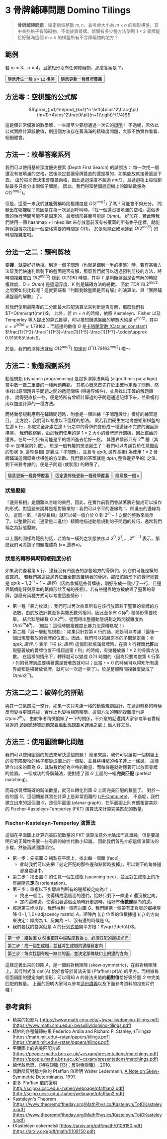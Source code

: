 # 3 骨牌鋪磚問題 Domino Tilings

> **骨牌鋪磚問題**：給定兩個整數 $m, n$，並考慮大小為 $m\times n$ 的矩形棋盤。其中某些格子有障礙物，不能放置骨牌。請問有多少種方法使用 $1\times 2$ 骨牌能恰好鋪滿這個 $m\times n$ 的棋盤所有不含障礙物的地方？

## 範例

若 $m=3$、$n=4$，且該矩形沒有任何障礙物，那麼答案是 $11$。 

<script>
var table = [];
var M = 6, N = 12;
var NONE = -514;
var BadSpotPairs = 6;

function fill_table_with_some_answer() {
  function dfs(x, y) {
    if (x >= M) return true;
    if (y >= N) {
      return dfs(x+1, 0);
    }
    if (table[x][y] !== NONE) {
      return dfs(x, y+1);
    }
    // now table[x][y] === 0
    var check_horizontal = function(x, y) {
      if (y+1<N && table[x][y+1] === NONE) {
        table[x][y] = 0;
        table[x][y+1] = 1;
        if (dfs(x, y+2) === true) return true;
        table[x][y] = table[x][y+1] = NONE;
      }
      return false;
    };
    var check_vertical = function(x, y) {
      if (x+1<M && table[x+1][y] === NONE) {
        table[x][y] = 2;
        table[x+1][y] = 3;
        if (dfs(x, y+1) === true) return true;
        table[x][y] = table[x+1][y] = NONE;
      }
      return false;
    };
    if (Math.random() < 0.5) {
      if (check_horizontal(x, y)) return true;
      if (check_vertical(x, y)) return true;
    } else {
      if (check_vertical(x, y)) return true;
      if (check_horizontal(x, y)) return true;
    }
    return false;
  };
  return dfs(0, 0);
}

function generateboard() {
  var k = Math.floor(Math.random() * BadSpotPairs);
  do {
    table = [];
    for(i=0;i<M;i++) {
      table.push([]);
      for(j=0;j<N;j++) table[i].push(NONE);
    }
    var blk=[],wte=[];
    var idx;
    for(i=0;i<M;i++)for(j=0;j<N;j++) if((i+j)%2===0) blk.push([i,j]); else wte.push([i,j]);
    for(i=0;i<k;i++) {
      idx = Math.floor(Math.random()*(blk.length-i)) + i;
      [blk[idx], blk[i]] = [blk[i], blk[idx]];
      idx = Math.floor(Math.random()*(wte.length-i)) + i;
      [wte[idx], wte[i]] = [wte[i], wte[idx]];
      table[blk[i][0]][blk[i][1]] = -1;
      table[wte[i][0]][wte[i][1]] = -1;
    }
  } while (!fill_table_with_some_answer());
}

function randomrotate() {
  for(i=0;i<M;i++) for(j=0;j<N;j++) if(table[i][j] !== -1) table[i][j] = NONE;
      fill_table_with_some_answer();
    return;
  //   var rotate_times=4000;
  // while (rotate_times > 0) {
  //   rotate_times -= 1;
  //   var place=[];
  //   for(i=0;i+1<M;i++) for(j=0;j+1<N;j++) {
  //     if(table[i][j]===0 && table[i+1][j]===0 && table[i][j+1]===1 && table[i+1][j+1]===1) place.push([i, j]);
  //     if(table[i][j]===2 && table[i][j+1]===2 && table[i+1][j]===3 && table[i+1][j+1]===3) place.push([i, j]);
  //   }
  //   if (place.length === 0) {
  //     for(i=0;i<M;i++) for(j=0;j<N;j++) if(table[i][j] !== -1) table[i][j] = NONE;
  //     fill_table_with_some_answer();
  //     break;
  //   }
  //   var idx = Math.floor(Math.random()*place.length);
  //   var x = place[idx][0], y = place[idx][1];
  //   if(table[x][y]===0) { table[x][y]=table[x][y+1]=2; table[x+1][y]=table[x+1][y+1]=3; }
  //   else  { table[x][y]=table[x+1][y]=0; table[x][y+1]=table[x+1][y+1]=1;}
  // }

}

var w = 30;
var corner=4;
var shrink=2;
var q_cornerWS = 'q '+ (-corner) +',0' + ' ' + (-corner) + ',' + (corner);
var q_cornerSW = 'q '+ '0,' + (corner) + ' ' + (-corner) + ',' + (corner);
var q_cornerES = 'q '+ (corner) + ',0' + ' ' + (corner) + ',' + (corner);
var q_cornerSE = 'q '+ '0,' + (corner) + ' ' + (corner) + ',' + (corner);
var q_cornerEN = 'q '+ (corner) + ',0' + ' ' + (corner) + ',' + (-corner);
var q_cornerNE = 'q '+ '0,' + (-corner) + ' ' + (corner) + ',' + (-corner);

function path2d_domino(i, j, direction, canvasoffset) {
  // (i, j): upper-left corner of the piece.
  // direction: 0 for (i, j) -- (i, j+1); 2 for (i, j) -- (i+1, j).
  // returns a path2d string.
  canvasoffset ||= {x: w/2, y: w/2};
  var x = w*i;
  var y = w*j;
  var s = ' M ' + (canvasoffset.x) + ',' + (canvasoffset.y);
  if (direction === 0) {
    s += ' m ' + (y+w) + ',' + (x+shrink);
    s += ' h ' + (-w+corner+shrink) + q_cornerWS + ' v' + (w-shrink*2-corner*2) + q_cornerSE + ' h ' + (w-corner-shrink);
    s += ' m ' + (0) + ',' + (-w+shrink*2);
    s += ' h ' + (w-corner-shrink) + q_cornerES + ' v' + (w-shrink*2-corner*2) + q_cornerSW + ' h ' + (-w+corner+shrink); 
  } else {
    s += ' m ' + (y+shrink) + ',' + (x+w);
    s += ' v ' + (-w+corner+shrink) + q_cornerNE + ' h' + (w-shrink*2-corner*2) + q_cornerES + ' v ' + (w-corner-shrink);
    s += ' m ' + (-w+shrink*2) + ',' + (0);
    s += ' v ' + (w-corner-shrink) + q_cornerSE + ' h' + (w-shrink*2-corner*2) + q_cornerEN + ' v ' + (-w+corner+shrink);
  }
  return s;
}

function path2d_cross(i, j, canvasoffset) {
  canvasoffset ||= {x: w/2, y: w/2};
  var rs = '';
  var x=w*i;
  var y=w*j;
  rs += ' M ' + (y+w/4+canvasoffset.x) + ',' + (x+w/4+canvasoffset.y);
  rs += ' l ' + (w/2) +',' + (w/2);
  rs += ' m ' + (0) + ',' + (-w/2);
  rs += ' l ' + (-w/2) + ',' + (w/2);
  return rs;
}

function drawcanvas() {
  w=30;
var can = document.getElementById('canvas1');
var ctx = can.getContext('2d');
ctx.reset();
ctx.fillStyle='rgb(255,255,255)';
var bg = new Path2D();
bg.rect(0, 0, w*N+w, w*M+w);
ctx.fill(bg);
var s = '';
var reds = [];
var i, j;
for(i=0;i<M;i++) for(j=0;j<N;j++) {
  if(table[i][j]===0) {
    s += path2d_domino(i, j, 0);
  } else if (table[i][j] === 2) {
    s += path2d_domino(i, j, 2);
  } else if (table[i][j]===-1) {    
    reds.push(path2d_cross(i, j));
  }
}
var path = new Path2D(s);
ctx.stroke(path);
for (rs of reds) {
  ctx.stroke(new Path2D(rs));
}
}
</script>

<button onClick="javascript:resetboard(1)">隨意產生一種 $6\times 12$ 棋盤</button>
<button onClick="javascript:resetboard(0)">隨意更新一種骨牌覆蓋</button>

<canvas id="canvas1" width="600" height="220"></canvas>

## 方法零：空棋盤的公式解

$$\prod_{j=1}^m\prod_{k=1}^n \left(4\cos^2\frac{j\pi}{m+1}+4\cos^2\frac{k\pi}{n+1}\right)^{1/4}$$

這是個非常優雅的數學解，一生請至少要想通過一次它的[證明](./3a-domino-tiling-proof.md)！
不過呢，若依此公式實際計算該數值，則這個方法存在著滿滿的精確度問題，大家不妨實作看看、細細體會。

## 方法一：枚舉答案系列

我們可以使用基於深度優先搜索 (Depth First Search) 的試誤法：
每一次找一個還沒有被填滿的空格，然後決定要讓骨牌蓋直的還是橫的，如果能放就接著遞迴下去。
由於每次做決策會覆蓋兩格，因此遞迴深度不超過 $mn/2$、且遞迴樹上每個節點最多只會分出兩個子問題。
因此，我們得知整個遞迴樹上的節點數量為 $O(2^{mn/2})$。

但是，這麼一來我們就能聲稱時間複雜度是 $O(2^{mn/2})$ 了嗎？可能會不夠充分。
問題出在哪裡呢？原因是在每一次遞迴呼叫時，『找一個還沒被填滿的空格』這個步驟的執行時間可能不是固定的，最壞情形甚至可能是 $O(mn)$。
好加在，若此時我們使用一個 hashmap + linked list 來存放當前沒有被覆蓋的所有格子座標，就能夠保證每次找到一個空格需要的時間是 $O(1)$。
於是就能正確地達到 $O(2^{mn/2})$ 的時間複雜度啦。

## 分法一之二：預判剪枝

要**搜**，就要好好地搜。到達一個子問題（也就是鋪到一半的棋盤）時，若有某種方法幫我們快速判斷剩下的盤面是否有解，那麼我們就可以透過預判剪枝的方法，將時間複雜度由 $O(2^{mn/2})$ 降到 $O(TDK)$ 時間，其中 $T$ 是判斷盤面是否有解的時間複雜度、$D=O(mn)$ 是遞迴深度、$K$ 則是鋪磚方法的總數。
至於 $TDK$ 和 $2^{mn/2}$ 之間要如何比較呢？這就要端看『判斷剩餘盤面是否有解』的演算法、與『實際鋪滿盤面的解數』了。

若我們使用最陽春的二分圖最大匹配演算法來判斷是否有解，那麼我們有 $T=O(mn\sqrt{mn})$。
此外，若 $m=n$ 的時候，依照 Kasteleyn、Fisher 以及 Temperley 等人提出的算式推導，可以推知鋪滿盤面的解數大約是 $c^{mn/2}$，其中 $c = e^{2G/\pi} \approx 1.79162\ldots$ 而這邊的數值 $G$ 是[卡塔蘭常數 (Catalan constant)](https://en.wikipedia.org/wiki/Catalan%27s_constant) $\frac{1}{1^2}-\frac{1}{1^3}+\frac{1}{1^5}-\frac{1}{1^7}+\cdots\approx 0.915965\ldots$。

於是，我們的演算法就從 $O(2^{mn/2})$ 加速到 $O^*(1.79163^{mn/2})$ 啦～

## 方法二：動態規劃系列

動態規劃 (dynamic programming) 是眾多演算法典範 (algorithmic paradigm) 當中數一數二重要的一種解題典範。
其核心概念首先在於正確地定義子問題、然後找出原問題與子問題之間的遞迴關係 (與邊界條件)、並且找出正確的解題順序。
說得更直接一些，便是將所有曾經計算過的子問題通通記錄下來，並重複利用以加速計算的一種方法。

而將動態規劃應用在鋪磚問題時，則會是一個訓練『子問題設計』很好的練習題目。
比方說，我們可以考慮以下這樣的想法。
假若我們硬生生地考慮矩形棋盤的左邊 $k$ 行，那麼完全身處左邊 $k$ 行之中的骨牌們會形成一種邊緣不完整的鋸齒狀棋盤。
我們觀察到，由於我們使用的是 $1\times 2$ 大小的骨牌進行鋪磚，因此鋸齒的邊界，在每一列只有可能是平的或凹進去恰好一格。
其邊界情形只有 $2^m$ 種（其中 $m$ 是棋盤的列數）。
於是一個有趣的想法誕生了：我們可以考慮對於任意鋸齒的形狀 $(k, \text{邊界長相})$ 定義成『子問題』，並且令 $dp(k, \text{邊界長相})$ 為使用 $1\times 2$ 骨牌鋪滿這個鋸齒狀棋盤的方法數。我們要的答案就是 $dp(n, \text{整條邊界平的})$ 之值。剩下來要考慮的，便是子問題 (或狀態) 的轉移了。



<button onClick="javascript:resetboard(0)">隨意更新一種骨牌覆蓋</button>
<button onClick="javascript:resetboard(514)">固定邊界後更新一種骨牌覆蓋</button>
<button onClick="javascript:change_cuttingIndex()">隨意換一個 $k$</button>

<canvas id="canvas2" width="600" height="220"></canvas>
<script>
  var cuttingIndex = 8;
  var boundaryStateValue = 0;
  var boundaryStateExpression = [];
  function partiallyrandom() {
    var i, j;
    for (i = 0; i < M; i++) for (j = 0; j < N; j++) {
      if (table[i][j]===-1) continue;
      if (j >= cuttingIndex) continue;
      if (table[i][j]===0 && j + 1 >= cuttingIndex) continue;
      if (table[i][j]===0) { table[i][j]=table[i][j+1]=NONE; }
      if (table[i][j]===2) { table[i][j]=table[i+1][j]=NONE; }
    }
    fill_table_with_some_answer();
  }
  function path2d_get_contour() {
    var s = ' M ' + (w/2) + ',' + (w/2);
    boundaryStateValue = 0;
    boundaryStateExpression = [];
    for(i=0;i<M;i++) {
      if (table[i][cuttingIndex-1] === 0) {
        s += ' L ' + (w/2+cuttingIndex*w-w) + ',' + (w/2+i*w);
        s += ' v ' + (w);
      } else {
        s += ' L ' + (w/2+cuttingIndex*w) + ',' + (w/2+i*w);
        s += ' v ' + (w);
        boundaryStateValue += (1<<i);
        boundaryStateExpression.push('2^{' + (i) + '}');
      }
    }
    s += ' L ' + (w/2) + ',' + (w/2 + M*w);
    s += 'z';
    return s;
  }
  function drawcanvas2() {
    w=30;
    var can = document.getElementById('canvas2');
    var ctx = can.getContext('2d');
    ctx.reset();
    ctx.fillStyle='rgb(255,255,255)';
    var bg = new Path2D();
    bg.rect(0, 0, w*N+w, w*M+w);
    ctx.fill(bg);
    var i, j, s;
    var DEFAULT_STROKE_STYLE = `#000000`;
    var DEFAULT_LINE_WIDTH = 1;
    var offsetx = 0, offsety = w/4;
    ctx.fillStyle = `rgb(233,233,233)`;
    for (i = 0; i < M; i++) for (j = 0; j < N; j++) {
      if (j>=cuttingIndex) {
        ctx.strokeStyle=`rgb(233,233,233)`;
      } else {
        ctx.strokeStyle=DEFAULT_STROKE_STYLE;
      }
      if (table[i][j] === 0) {
        s = path2d_domino(i, j, 0);
        var p = new Path2D(s);
        if (j+1 >= cuttingIndex) {
          ctx.strokeStyle=`rgb(233,233,233)`;
          ctx.fill(p);
        }
        ctx.stroke(p);
      } else if (table[i][j] === 2) {
        s = path2d_domino(i, j, 2);
        var p = new Path2D(s);
        if (j >= cuttingIndex) ctx.fill(p);
        ctx.stroke(p);
      } else if (table[i][j] === -1) {
        s = path2d_cross(i, j);
        ctx.stroke(new Path2D(s));
      }
    }
    //var sp = ' M ' + (w*cuttingIndex) + ',' + (w/4);
    //sp += ' l ' + (0) + ',' + (M*w+w/2);
    ctx.strokeStyle="rgb(255,0,0)";
    ctx.lineWidth=3;
    //ctx.stroke(new Path2D(sp));
    ctx.stroke(new Path2D(path2d_get_contour()));
    ctx.strokeStyle=DEFAULT_STROKE_STYLE;
    ctx.lineWidth=DEFAULT_LINE_WIDTH;
  }
</script>

### 狀態壓縮

『邊界長相』是個難以言喻的東西。因此，在實作前我們會試著將它變成可以操作的形式。對這題來說算是相對簡單的：我們可以令平的邊緣為 $1$、凹進去的邊緣為 $0$。
這麼一來，『邊界長相』就可以被一個介於 $0$ 到 $2^m-1$ 之間的整數來表示了。以整數形式（通常是二進位）精簡地描述動態規劃的子問題的技巧，通常我們稱之為狀態壓縮。

以上面的圖樣為範例的話，若將每一橫列之狀態依序以 $2^0, 2^1, \ldots, 2^{m-1}$ 表示，那麼我們可將該子問題描述為 <span id="state_encode">$(k=, \text{邊界}=)$</span>。

<script>
  function updatestateencode() {
    var spandom = window.document.querySelector('#state_encode');
    if (boundaryStateExpression.length > 0)
      spandom.innerHTML = '$(k=' + (cuttingIndex) + ',邊界=' + (boundaryStateExpression.join('+')) + '=' + (boundaryStateValue) + ')$';
    else
      spandom.innerHTML = '$(k=' + (cuttingIndex) + ',邊界=0)$';
    if (window.MathJax !== undefined)
      MathJax.Hub.Typeset(spandom);
  }
  function change_cuttingIndex() {
    cuttingIndex = Math.floor(Math.random() * (N-1)) + 2;
    drawcanvas2();
    updatestateencode();
  }
</script>

### 狀態的轉移與時間複雜度分析

如果我們查看第 $k$ 行、邊緣沒有凹進去的那些地方的骨牌們，則它們可能是橫的或直的。
若我們將這些邊界位置全部放置橫著的骨牌，那麼該情形下的骨牌總數是 $dp(k-1, 2^m-1-邊界)$（因為拿掉這些骨牌後，剛好形成一個少了一行、且邊界鋸齒剛好與原本的鋸齒形狀互補的長相）。若有些邊界地方被放置了豎著的骨牌，那麼有兩種方式可以考慮這些情形：

* 第一種『暴力枚舉』：我們可以再次枚舉所有在該行放置若干豎著的骨牌的方法數，由於放法計數至多與費氏數列相同，因此至多有 $O(\phi^n)$ 種情形需要枚舉。
結合狀態總數 $O(n2^m)$，從而得出整體動態規劃之時間複雜度為 $O(n2^m\phi^n)$。 (備註：這個時間複雜度比暴力法還糟糕呢！)
* 第二種『另一層動態規劃』：如果只針對第 $k$ 行的話，總是可以考慮『最後一個出現豎著放的骨牌的位置』。因此，我們可以拓展原本的子問題定義：令 $dp(k, 邊界, r)$ 表示『把 $(k, 邊界)$ 這個形狀填滿骨牌時，在第 $k$ 行裡頭**允許**出現豎著放的骨牌位置不得超過第 $r$ 列』的時候，有幾種放置 $1\times 2$ 的骨牌方法數。
在這樣的情形下，轉移就可以變成 $O(1)$ 時間的（因為只要考慮第 $k$ 行第 $r$ 列的骨牌到底要橫著還是豎著放就可以；且當 $r=0$ 的時候可以得知所有邊界處都是橫著放骨牌，就可以一次退一排了）。於是整體時間複雜度變成了 $O(mn2^m)$。


## 方法二之二：破碎化的拼貼

與其一口氣關注一整行，如果一次只考慮一格的動態規劃設計，在遞迴轉移的時候反而變得更單純些，實作上也變得相當精簡。這個方法的時間複雜度也是 $O(mn2^m)$。
由於筆者稍微偷懶了一下的關係，不介意的話還請大家參考筆者曾經寫過的 [透過鋪磚塊問題來看看動態規劃可運用之處！](https://ithelp.ithome.com.tw/articles/10227405) 鐵人賽文章。

## 方法三：使用圖論轉化問題

我們可以使用圖論的想法來解決這個問題！
簡單來說，我們可以讓每一個棋盤上的沒有障礙物的格子都變成圖上的一個點、並且將相鄰的格子連上一條邊。
這樣建立出來的圖為 $G$，其點數恰好為空格的數量、而每條邊就對應著可以放置骨牌的位置。
一個成功的骨牌鋪法，便對應了圖 $G$ 上面的一組**完美匹配** (perfect matching)。

<canvas id="canvas3" width="600" height="220"></canvas>
<script>
  function drawcanvas3() {
    w=30;
var can = document.getElementById('canvas3');
var ctx = can.getContext('2d');
ctx.reset();
ctx.fillStyle='rgb(255,255,255)';
var bg = new Path2D();
bg.rect(0, 0, w*N+w, w*M+w);
ctx.fill(bg);
ctx.strokeStyle=`rgb(244,244,244)`;
ctx.fillStyle=`rgb(244,244,244)`;
var s = '';
var reds = [];
var i, j;
for(i=0;i<M;i++) for(j=0;j<N;j++) {
  if(table[i][j]===0) {
    s += path2d_domino(i, j, 0);
  } else if (table[i][j] === 2) {
    s += path2d_domino(i, j, 2);
  } else if (table[i][j]===-1) {    
    reds.push(path2d_cross(i, j));
  }
}
  var path = new Path2D(s);
  ctx.stroke(path);
  ctx.fill(path);
  for (rs of reds) {
    ctx.stroke(new Path2D(rs));
  }
  ctx.strokeStyle='#000000';
  ctx.lineWidth=2;
  for(i=0;i<M;i++) for(j=0;j<N;j++) {
    if(table[i][j]!==-1 && j+1<N && table[i][j+1] !==-1) {
      ctx.lineWidth=1;
      ctx.strokeStyle='#CCCCCC';
      ctx.beginPath();
      ctx.moveTo(w*j+w,w*i+w);
      ctx.lineTo(w*j+w+w,w*i+w);
      ctx.stroke();
    }
    if(table[i][j]!==-1 && i+1<M && table[i+1][j] !==-1) {
      ctx.lineWidth=1;
      ctx.strokeStyle='#CCCCCC';
      ctx.beginPath();
      ctx.moveTo(w*j+w,w*i+w);
      ctx.lineTo(w*j+w,w*i+w+w);
      ctx.stroke();
    }
    if(table[i][j]===0) {
      ctx.strokeStyle='#999999';
      ctx.lineWidth=6;
      ctx.beginPath();
      ctx.moveTo(w*j+w,w*i+w);
      ctx.lineTo(w*j+w+w,w*i+w);
      ctx.stroke();
      ctx.strokeStyle='#000000';
      ctx.lineWidth=2;
      ctx.beginPath();
      ctx.moveTo(w*j+w,w*i+w);
      ctx.lineTo(w*j+w+w,w*i+w);
      ctx.stroke();
    }
    if(table[i][j]===2) {
      ctx.strokeStyle='#999999';
      ctx.lineWidth=6;
      ctx.beginPath();
      ctx.moveTo(w*j+w,w*i+w);
      ctx.lineTo(w*j+w,w*i+w+w);
      ctx.stroke();
      ctx.strokeStyle='#000000';
      ctx.lineWidth=2;
      ctx.beginPath();
      ctx.moveTo(w*j+w,w*i+w);
      ctx.lineTo(w*j+w,w*i+w+w);
      ctx.stroke();
    }
  }
  for(i=0;i<M;i++) for(j=0;j<N;j++) if(table[i][j] !== -1) {
    ctx.fillStyle='rgb(244,244,244)';
    ctx.strokeStyle='#000000';
    ctx.lineWidth=2;
      ctx.beginPath();
      ctx.arc(w*j+w/2+w/2,w*i+w/2+w/2,4,0,2*Math.PI);
      ctx.fill();
      ctx.beginPath();
      ctx.arc(w*j+w/2+w/2,w*i+w/2+w/2,4,0,2*Math.PI);
      ctx.stroke();
    }
}
</script>

而尋求骨牌鋪磚的鋪法數量，就可以轉化到圖 $G$ 上面完美匹配的數量了。
對於一般的圖 $G$，這個問題其實在計算上是非常困難的 ([♯P-Complete](https://en.wikipedia.org/wiki/%E2%99%AFP-complete))。
不過呢，我們建立出來的這個圖 $G$，是個平面圖 (planar graph)，在平面圖上則有個相當美妙的 Fischer-Kasteleyn-Temperley (FKT) 演算法來計算完美匹配的數量。

### Fischer-Kasteleyn-Temperley 演算法

這個在平面圖上計算完美匹配數量的 FKT 演算法意外地酷炫而且單純，但是要證明它的正確性需要一些有趣的線性代數小知識。
因此我們首先介紹這個演算法的步驟，然後再試圖證明它。

* 第一步：先把圖 $G$ 繪製在平面上，找出每一個面 (face)。
  * 此時我們可以先把『必定匹配的那些邊和點暫時拔掉』，所以剩下的每條邊都身處環中。
* 第二步：找出圖 $G$ 的任意一個生成樹 (spanning tree)，並且對生成樹上的所有邊隨意**定向** (orientation)。
* 第三步：重複以下步驟直到所有的邊都被定向為止：
  * 找出一個面，使得構成這個面的邊們，恰好只剩下一條邊 $e$ 還沒被定向。
  * 定向這條邊，使得沿著這個面順時針走訪時，恰好有**奇數條**順向的邊。
* 經過第三步以後，我們得到一個有向圖 $G$。我們建構一個帶有正負號的鄰接矩陣 ($(-1, 1, 0)$-adjacency matrix) $A$，矩陣內 $(i, j)$ 位置的值根據邊 $(i, j)$ 的方向來決定：順向為 $1$、反向為 $-1$、沒有邊的時候是 $0$。
* 我們要找的答案就是 $A$ 的[行列式值](https://en.wikipedia.org/wiki/Determinant)開平方根：$\sqrt{\det(A)}$。


<script>
var vertexID = [], vn = 0;
var vinfo = [];
var adj = [];
var edges = [];
var reversedEdge = {};
var disabledvertices = {};
var faces = [];
var faceids = [];
var missingeids = [];
var LTR=1, RTL=2, NOTORIENTED=0, EDGEDISABLEDMATCH=3, EDGEDISABLEDEMPTY=4;
var spanningtreeedges = [];
function build_graph_from_table() {
  // reset graph
  adj = [];
  edges = [];
  reversedEdge = {};
  faces = [];
  vertexID = [];
  vinfo = [];
  vn = 0;
  var i, j;
  for(i=0;i<M;i++) {
    vertexID.push([]);
    for(j=0;j<N;j++) vertexID[i].push(-1);
  }
  // Vertex IDs.
  for(i=0;i<M;i++) for(j=0;j<N;j++) {
    if (table[i][j] !== -1) {
      vertexID[i][j] = vn;
      vn++;
      adj.push([]);
      vinfo.push([i, j]);
    }
  }
  // Edges.
  for(i=0;i<M;i++) for(j=0;j<N;j++) {
    if(table[i][j] === -1) continue;
    function addEdge(u, v) {
      edges.push([u, v, NOTORIENTED]);
      adj[u].push(edges.length-1);
      adj[v].push(edges.length-1);
      reversedEdge[u+","+v] = edges.length-1;
      reversedEdge[v+","+u] = edges.length-1;
    };
    if(i+1<M && table[i+1][j] !== -1) addEdge(vertexID[i][j], vertexID[i+1][j]);
    if (j+1<N && table[i][j+1] !== -1) addEdge(vertexID[i][j], vertexID[i][j+1]);
  }
  // Remove deg 1 leaves and its matching.
  disabledvertices = {};
  var changed=true;
  while (changed === true) {
    changed=false;
    for (v=0;v<vn;v++) {
      if (disabledvertices[v] === true) continue;
      var nbrcnt=0, vvnote=0, einote=0;
      for (ei of adj[v]) {
        var vv = edges[ei][0]+edges[ei][1]-v;
        if (disabledvertices[vv] !== true) {
          ++nbrcnt;
          vvnote=vv;
          einote=ei;
        }
      }
      if (nbrcnt === 1) {
        changed=true;
        disabledvertices[v] = true;
        disabledvertices[vvnote] = true;
        edges[einote][2] = EDGEDISABLEDMATCH;
        for (ei of adj[v]) if (edges[ei][2] === NOTORIENTED) edges[ei][2] = EDGEDISABLEDEMPTY;
        for (ei of adj[vvnote]) if (edges[ei][2] === NOTORIENTED) edges[ei][2] = EDGEDISABLEDEMPTY;
      }
    }
  }
  // Spanning Trees.
  var vs = [];
  for (v=0;v<vn;v++) vs.push(v);
  for (v=0;v<vn;v++) {
    var vi = Math.floor(Math.random() * (vn-v))+v;
    [vs[v], vs[vi]] = [vs[vi], vs[v]];
  }
  var vused = {};
  spanningtreeedges = [];
  for (vi=0;vi<vn;vi++) {
    var v = vs[vi];
    if (vused[v] === true || disabledvertices[v] === true) continue;
    vused[v] = true;
    var que = [v], qb=0, qe=1;
    while (qb < qe) {
      v = que[qb];
      qb++;
      for (eid of adj[v]) {
        vv = edges[eid][0] + edges[eid][1] - v;
        if (vused[vv] === true || disabledvertices[vv] === true) continue;
        vused[vv] = true;
        que[qe] = vv;
        qe++;
        spanningtreeedges.push(eid);
        edges[eid][2] = (edges[eid][0] === v? LTR:RTL);
      }
    }
  }
  // Faces.
  faces = [];
  var visitedcell = {};
  for(i=1;i<M;i++) for(j=1;j<N;j++) {
    if(visitedcell[i+","+j]===true) continue;
    visitedcell[i+","+j]=true;
    var que = [[i, j]], qb = 0, qe = 1;
    var freeworld = false;
    while (qb < qe) {
      [x, y] = que[qb];
      qb++;
      function testedge(x, y, coor) {
        u = vertexID[coor[0]][coor[1]];
        v = vertexID[coor[2]][coor[3]];
        var canwalkthrough = false;
        if (u === -1 || v === -1) canwalkthrough = true;
        else if (disabledvertices[u] === true || disabledvertices[v] === true) canwalkthrough = true;
        else {
          eid = reversedEdge[u+","+v];
          if (edges[eid][2] === EDGEDISABLEDMATCH || edges[eid][2] === EDGEDISABLEDEMPTY)
            canwalkthrough = true;
        }
        if (canwalkthrough === true) {
          if (x <= 0 || x >= M || y <= 0 || y >= N) return true;
          if (visitedcell[x+","+y] ===true) return false;
          visitedcell[x+","+y] = true;
          que.push([x, y]);
          qe++;
        }
        return false;
      };
      freeworld ||= testedge(x-1, y, [x-1, y-1, x-1, y]);
      freeworld ||= testedge(x, y+1, [x-1, y, x, y]);
      freeworld ||= testedge(x+1, y, [x, y, x, y-1]);
      freeworld ||= testedge(x, y-1, [x, y-1, x-1, y-1]);
    }
    if (freeworld === false) {
      faces.push(que); // store entire que.
    }
  }
  // Re-order all faces.
  var nfaces = faces.length;
  var visitedfaces = {};
  faceids = [];
  missingeids = [];
  for (nf = 0; nf < nfaces; nf++) {
    for (i = 0; i < nfaces; i++) {
      if (visitedfaces[i] === true) continue;
      var clockwisecnt = 0;
      var alreadyEdge = {};
      var unknownedgecnt = 0, unknowneid = 0, shouldbe = NOTORIENTED;
      function consideredge(sx, sy, tx, ty) {
        u = vertexID[sx][sy];
        v = vertexID[tx][ty];
        if (u === -1 || v === -1) return 0;
        if (disabledvertices[u] === true || disabledvertices[v] === true) return 0;
        eid = reversedEdge[u+","+v];
        if (edges[eid][2] === EDGEDISABLEDMATCH || edges[eid][2] === EDGEDISABLEDEMPTY) return 0;
        if (alreadyEdge[eid] === true) return 0;
        alreadyEdge[eid] = true;
        if (edges[eid][2] === NOTORIENTED) {
          ++unknownedgecnt;
          unknowneid = eid;
          if (edges[eid][0] === u) shouldbe = LTR;
          if (edges[eid][0] === v) shouldbe = RTL;
          return 0;
        }
        if (edges[eid][0] === u && edges[eid][2] === LTR) return 1;
        if (edges[eid][0] === v && edges[eid][2] === RTL) return 1;
        return 0;
      }
      for ([x, y] of faces[i]) {
        clockwisecnt += consideredge(x-1, y-1, x-1, y);
        clockwisecnt += consideredge(x-1, y, x, y);
        clockwisecnt += consideredge(x, y, x, y-1);
        clockwisecnt += consideredge(x, y-1, x-1, y-1);
      }
      if (unknownedgecnt === 1) {
        faceids.push(i);
        missingeids.push(unknowneid);
        if (clockwisecnt % 2 !== 0) shouldbe = (LTR+RTL-shouldbe);
        edges[unknowneid][2] = shouldbe;
        visitedfaces[i] = true;
        break;
      }
    }
  }
}
</script>

<button onClick='javascript:startanimation(0)'>第一步：繪製圖 $G$ 然後把其中端點度數為 $1$、必須匹配的邊拔光光</button><br/>
<button onClick='javascript:startanimation(1)'>第二步：找一個生成樹，並且將生成樹的邊隨意定向</button><br/>
<button onClick='javascript:startanimation(2)'>第三步：每次找個有唯一缺口的面，並決定那條缺口上的邊的方向</button><br/>
<canvas id="canvas4" width="600" height="290"></canvas>

<script>
var animationStartTime = null;
var previousTimestamp = null;
var currentRequestID = null;

function ctxdrawvertex(ctx, cx, cy, isdisabled) {
  ctx.fillStyle='rgb(244,244,244)';
  if (isdisabled === true) {
    ctx.fillStyle='rgb(0,0,0)';
  }
  ctx.strokeStyle='#000000';
  ctx.lineWidth=2;
  ctx.beginPath();
  ctx.arc(cx,cy,4,0,2*Math.PI);
  ctx.fill();
  ctx.beginPath();
  ctx.arc(cx,cy,4,0,2*Math.PI);
  ctx.stroke();
}

function ctxreset(ctx) {
  ctx.reset();
  ctx.fillStyle='rgb(255,255,255)';
  var bg = new Path2D();
  bg.rect(0, 0, w*N+w, w*M+w);
  ctx.fill(bg);
}

function ctxdrawgraph(ctx, edgecounts) {
  var showedvertices = {};
  for (e=0;e<edgecounts && e<edges.length;e++) {
    x = edges[e][0];
    y = edges[e][1];
    [ix, jx] = [vinfo[x][0], vinfo[x][1]];
    [iy, jy] = [vinfo[y][0], vinfo[y][1]];
    showedvertices[x] = true;
    showedvertices[y] = true;
    ctx.lineWidth=1;
    ctx.strokeStyle='#CCCCCC';
    if (edges[e][2] === EDGEDISABLEDMATCH) {
      ctx.strokeStyle='#333333';
      ctx.lineWidth=3;
    }
    if (edges[e][2] === EDGEDISABLEDEMPTY) {
      continue;
    }
    ctx.beginPath();
    ctx.moveTo(w*jx+w,w*ix+w);
    ctx.lineTo(w*jy+w,w*iy+w);
    ctx.stroke();
  }
  for (v=0;v<vn;v++) {
    if (v in showedvertices) {
      [i, j] = [vinfo[v][0], vinfo[v][1]];
      var cx = w*j+w/2+w/2;
      var cy = w*i+w/2+w/2;
      ctxdrawvertex(ctx, cx, cy, disabledvertices[v]);
    }
  }
}

function ctxdrawarrow(arrowtip, ctx, sx, sy, tx, ty) {
  var dx = (sx - tx);
  var dy = (sy - ty);
  var dx5 = dx * 5.0 / Math.sqrt(dx*dx+dy*dy);
  var dy5 = dy * 5.0 / Math.sqrt(dx*dx+dy*dy);
  ctx.beginPath();
  ctx.moveTo(sx, sy);
  ctx.lineTo(tx+dx5, ty+dy5);
  if (arrowtip === true) {
    var theta = Math.PI/7;
    var vx = (dx*Math.cos(theta)-dy*Math.sin(theta)) * 0.35;
    var vy = (dx*Math.sin(theta)+dy*Math.cos(theta)) * 0.35;
    var vvx = (dx*Math.cos(theta)+dy*Math.sin(theta)) * 0.35;
    var vvy = (-dx*Math.sin(theta)+dy*Math.cos(theta)) * 0.35;
    ctx.lineTo(tx+vx, ty+vy);
    ctx.moveTo(tx+dx5, ty+dy5);
    ctx.lineTo(tx+vvx, ty+vvy);
  }
  ctx.stroke();
}

function ctxdrawspanningtree(ctx, est, estdir) {
  for (ei = 0; ei < est && ei < spanningtreeedges.length; ei++) {
    x = edges[spanningtreeedges[ei]][0];
    y = edges[spanningtreeedges[ei]][1];
    dirs = edges[spanningtreeedges[ei]][2];
    if (dirs === RTL) [x, y] = [y, x];
    [ix, jx] = [vinfo[x][0], vinfo[x][1]];
    [iy, jy] = [vinfo[y][0], vinfo[y][1]];
    ctx.lineWidth=2;
    ctx.strokeStyle='#EE3333';
    if (ei < estdir)
      ctxdrawarrow(/*arrowtip=*/true, ctx, w*jx+w, w*ix+w, w*jy+w, w*iy+w);
    else
      ctxdrawarrow(false, ctx, w*jx+w, w*ix+w, w*jy+w, w*iy+w);
  }
}

function ctxdrawfaces(ctx, fcnt) {
  for (fi = 0; fi < fcnt && fi < faceids.length; fi++) {
    for ([x, y] of faces[faceids[fi]]) {
      if (fi === Math.floor(fcnt)) {
        ctx.fillStyle='rgb(200,200,255)';
      } else {
        ctx.fillStyle='rgb(244,244,255)';
      }
      ctx.fillRect(w*y, w*x, w, w);
    }
  }
  for (fi = 0; fi < fcnt && fi < faceids.length; fi++) {
    for ([x, y] of faces[faceids[fi]]) {
      ctx.strokeStyle='#3333FF';
      ctx.lineWidth=2;
      u = edges[missingeids[fi]][0];
      v = edges[missingeids[fi]][1];
      dirs = edges[missingeids[fi]][2];
      if (dirs === RTL) [u, v] = [v, u];
      [ix, jx] = [vinfo[u][0], vinfo[u][1]];
      [iy, jy] = [vinfo[v][0], vinfo[v][1]];
      ctxdrawarrow(true, ctx, w*jx+w, w*ix+w, w*jy+w, w*iy+w);
    }
  }
}

function animate(timestamp) {
  currentRequestID = null;
  var alreadydone = false;
  if (animationStartTime === null) {
    animationStartTime = timestamp;
    previousTimestamp = timestamp;
  }
  var elapsed = timestamp - animationStartTime;
  if (timestamp - previousTimestamp < 20) {
    currentRequestID = requestAnimationFrame(animate);
    return;
  }

  var canvas = document.getElementById('canvas4');
  var ctx = canvas.getContext('2d');
  var edgecounts = edges.length * elapsed / 1000;
  ctxreset(ctx);
  ctxdrawgraph(ctx, edgecounts);

  if (elapsed >= 1000) alreadydone = true;
  previousTimestamp = timestamp;
  if (!alreadydone)
    currentRequestID = requestAnimationFrame(animate);
}

function animate1(timestamp) {
  currentRequestID = null;
  var alreadydone = false;
  if (animationStartTime === null) {
    animationStartTime = timestamp;
    previousTimestamp = timestamp;
  }
  var elapsed = timestamp - animationStartTime;
  if (timestamp - previousTimestamp < 20) {
    currentRequestID = requestAnimationFrame(animate1);
    return;
  }

  var canvas = document.getElementById('canvas4');
  var ctx = canvas.getContext('2d');
  ctxreset(ctx);
  ctxdrawgraph(ctx, edges.length);

  var est = spanningtreeedges.length * elapsed / 1000;
  var estdir = spanningtreeedges.length * (Math.max(0, elapsed-1000)) / 1000;
  ctxdrawspanningtree(ctx, est, estdir);

  // draw vertices again.
  for (v=0;v<vn;v++) {
    [i, j] = [vinfo[v][0], vinfo[v][1]];
    var cx = w*j+w/2+w/2;
    var cy = w*i+w/2+w/2;
    ctxdrawvertex(ctx, cx, cy, disabledvertices[v]);
  }
  
  if (elapsed >= 2000) alreadydone = true;

  previousTimestamp = timestamp;
  if (!alreadydone)
    currentRequestID = requestAnimationFrame(animate1);
}

function animate2(timestamp) {
  currentRequestID = null;
  var alreadydone = false;
  if (animationStartTime === null) {
    animationStartTime = timestamp;
    previousTimestamp = timestamp;
  }
  var elapsed = timestamp - animationStartTime;
  if (timestamp - previousTimestamp < 20) {
    currentRequestID = requestAnimationFrame(animate2);
    return;
  }

  var canvas = document.getElementById('canvas4');
  var ctx = canvas.getContext('2d');
  ctxreset(ctx);

  var fcnt = faceids.length * elapsed / 1000;
  ctxdrawfaces(ctx, fcnt);
  ctxdrawgraph(ctx, edges.length);
  ctxdrawspanningtree(ctx, spanningtreeedges.length, spanningtreeedges.length);

  // draw vertices again.
  for (v=0;v<vn;v++) {
    [i, j] = [vinfo[v][0], vinfo[v][1]];
    var cx = w*j+w/2+w/2;
    var cy = w*i+w/2+w/2;
    ctxdrawvertex(ctx, cx, cy, disabledvertices[v]);
  }
  
  if (elapsed >= 1000) alreadydone = true;

  previousTimestamp = timestamp;
  if (!alreadydone)
    currentRequestID = requestAnimationFrame(animate2);
}

function startanimation(animatetype) {
  w=40;
  animationStartTime = null;
  previousTimestamp = null;
  if (currentRequestID !== null) {
    cancelAnimationFrame(currentRequestID);
  }
  if (animatetype === 0) {
    currentRequestID = requestAnimationFrame(animate);
  } else if (animatetype === 1) {
    currentRequestID = requestAnimationFrame(animate1);
  } else if (animatetype === 2) {
    currentRequestID = requestAnimationFrame(animate2);
  }
}

function drawcanvas4() {
  var canvas = document.getElementById('canvas4');
  var ctx = canvas.getContext('2d');
  w=40;
  ctxreset(ctx);
  ctxdrawfaces(ctx, faceids.length);
  ctxdrawgraph(ctx, edges.length);
  ctxdrawspanningtree(ctx, spanningtreeedges.length, spanningtreeedges.length);
  // draw vertices again.
  for (v=0;v<vn;v++) {
    [i, j] = [vinfo[v][0], vinfo[v][1]];
    var cx = w*j+w/2+w/2;
    var cy = w*i+w/2+w/2;
    ctxdrawvertex(ctx, cx, cy, disabledvertices[v]);
  }
  w=30;
}
</script>

這樣定義出來的矩陣 $A$，是一個斜對稱矩陣 (skew-symmetric)，在斜對稱矩陣上，其行列式值 $\det(A)$ 恰好會等於普法夫值 (Pfaffian) $\mathrm{pf}(A)$ 的平方。而根據每個面周圍的邊定向的情形，可以得知 $A$ 的普法夫值的**絕對值**恰好等於圖 $G$ 中完美匹配的數量。
上面的證明大家可以參考[這份講義](http://scipp.ucsc.edu/~haber/webpage/pfaffian2.pdf)以及下面參考資料的投影片們囉！

## 參考資料

* 精美的投影片 [https://www.math.cmu.edu/~bwsulliv/domino-tilings.pdf](https://www.math.cmu.edu/~bwsulliv/domino-tilings.pdf)
* 精妙的各種鋪磚結果 Federico Ardila and Richard P. Stanley, 《Tilings》 [https://math.mit.edu/~rstan/papers/tilings.pdf](https://math.mit.edu/~rstan/papers/tilings.pdf)
* 平面圖上的完美匹配介紹 [https://people.maths.bris.ac.uk/~csxam/presentations/matchings.pdf](https://people.maths.bris.ac.uk/~csxam/presentations/matchings.pdf)
* 線代啟示錄，[《特殊矩陣 (13)：反對稱矩陣》](https://ccjou.wordpress.com/2010/08/27/%E7%89%B9%E6%AE%8A%E7%9F%A9%E9%99%A313%EF%BC%9A%E5%8F%8D%E5%B0%8D%E7%A8%B1%E7%9F%A9%E9%99%A3/), 2010.
* 偶數階反對稱方陣的 Pfaffian 值證明 Walter Ledermann, [A Note on Skew-Symmetric Determinants](https://www.cambridge.org/core/services/aop-cambridge-core/content/view/043C555E8C291D0E6E803E627A78930D/S0013091500018423a.pdf/note_on_skewsymmetric_determinants.pdf), 1991.
* 更多 Pfaffian 值的證明 [http://scipp.ucsc.edu/~haber/webpage/pfaffian2.pdf](http://scipp.ucsc.edu/~haber/webpage/pfaffian2.pdf)
* Kasteleyn's Theorem [https://www.theoremoftheday.org/MathPhysics/Kasteleyn/TotDKasteleyn.pdf](https://www.theoremoftheday.org/MathPhysics/Kasteleyn/TotDKasteleyn.pdf)
* 《Kasteleyn cokernels》 [https://arxiv.org/pdf/math/0108150.pdf](https://arxiv.org/pdf/math/0108150.pdf)



<script>
  var i_bad_style = true;
  function resetboard(reset) {
    w = 30;
    if (reset === 1) generateboard();
    if (reset === 0) randomrotate();
    if (reset === 514) partiallyrandom();
    drawcanvas();
    drawcanvas2();
    drawcanvas3();
    build_graph_from_table();
    drawcanvas4();
    if (reset !== 514) updatestateencode();
    if(i_bad_style === true) {
      console.log('這份 javascript 寫得很糟...還請各位先進同好多多指教，鞭小力一點 Q_____Q');
      i_bad_style = false;
    }
  }
  (function() {
   // your page initialization code here
   // the DOM will be available here
   resetboard(1);
})();
</script>